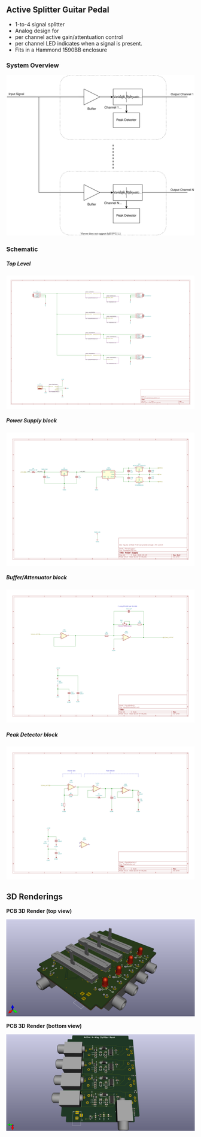 ## Active Splitter Guitar Pedal

- 1-to-4 signal splitter
- Analog design for
- per channel active gain/attentuation control
- per channel LED indicates when a signal is present.
- Fits in a Hammond 1590BB enclosure

### System Overview

![](ActiveSplitterPedal/RevD/SOIC14/docs/systemdesign/SplitterBlockDiagram.svg)


### Schematic

##### Top Level

![](ActiveSplitterPedal/RevD/SOIC14/docs/schema/svg/ActiveSplitterPedal_SOIC14.svg)


##### Power Supply block

![](ActiveSplitterPedal/RevD/SOIC14/docs/schema/svg/PosNeg5V_PSU-PowerSupply.svg)


##### Buffer/Attenuator block

![](ActiveSplitterPedal/RevD/SOIC14/docs/schema/svg/InputBufferAndGain-InputBuffer1.svg)


##### Peak Detector block

![](ActiveSplitterPedal/RevD/SOIC14/docs/schema/svg/PeakDetector-PeakDetector1.svg)

## 3D Renderings

__PCB 3D Render (top view)__

![](ActiveSplitterPedal/RevD/SOIC14/docs/pcb_3d_render/top_view.png)

__PCB 3D Render (bottom view)__

![](ActiveSplitterPedal/RevD/SOIC14/docs/pcb_3d_render/bottom_view.png)
